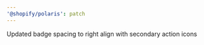 ```yaml
---
'@shopify/polaris': patch
---
```


Updated badge spacing to right align with secondary action icons
